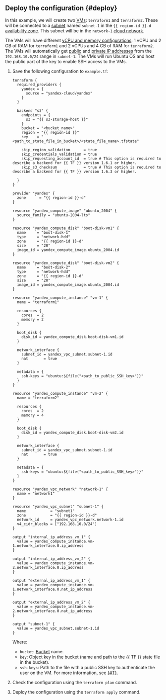 ## Deploy the configuration {#deploy}

In this example, we will create two [VMs](../../compute/concepts/vm.md): `terraform1` and `terraform2`. These will be connected to a [subnet](../../vpc/concepts/network.md#subnet) named `subnet-1` in the `{{ region-id }}-d` [availability zone](../../overview/concepts/geo-scope.md). This subnet will be in the `network-1` [cloud network](../../vpc/concepts/network.md#network).

The VMs will have different [vCPU and memory configurations](../../compute/concepts/vm-platforms.md): 1 vCPU and 2 GB of RAM for `terraform1` and 2 vCPUs and 4 GB of RAM for `terraform2`. The VMs will automatically get [public](../../vpc/concepts/address.md#public-addresses) and [private IP addresses](../../vpc/concepts/address.md#internal-addresses) from the `192.168.10.0/24` range in `subnet-1`. The VMs will run Ubuntu OS and host the public part of the key to enable SSH access to the VMs.
1. Save the following configuration to `example.tf`:

   ```hcl
   terraform {
     required_providers {
       yandex = {
         source = "yandex-cloud/yandex"
       }
     }

     backend "s3" {
       endpoints = {
         s3 = "{{ s3-storage-host }}"
       }
       bucket = "<bucket_name>"
       region = "{{ region-id }}"
       key    = "<path_to_state_file_in_bucket>/<state_file_name>.tfstate"

       skip_region_validation      = true
       skip_credentials_validation = true
       skip_requesting_account_id  = true # This option is required to describe a backend for {{ TF }} version 1.6.1 or higher.
       skip_s3_checksum            = true # This option is required to describe a backend for {{ TF }} version 1.6.3 or higher.

     }
   }

   provider "yandex" {
     zone      = "{{ region-id }}-d"
   }

   resource "yandex_compute_image" "ubuntu_2004" {
     source_family = "ubuntu-2004-lts"
   }

   resource "yandex_compute_disk" "boot-disk-vm1" {
     name     = "boot-disk-1"
     type     = "network-hdd"
     zone     = "{{ region-id }}-d"
     size     = "20"
     image_id = yandex_compute_image.ubuntu_2004.id
   }

   resource "yandex_compute_disk" "boot-disk-vm2" {
     name     = "boot-disk-2"
     type     = "network-hdd"
     zone     = "{{ region-id }}-d"
     size     = "20"
     image_id = yandex_compute_image.ubuntu_2004.id
   }

   resource "yandex_compute_instance" "vm-1" {
     name = "terraform1"

     resources {
       cores  = 2
       memory = 2
     }

     boot_disk {
       disk_id = yandex_compute_disk.boot-disk-vm1.id
     }

     network_interface {
       subnet_id = yandex_vpc_subnet.subnet-1.id
       nat       = true
     }

     metadata = {
       ssh-keys = "ubuntu:${file("<path_to_public_SSH_key>")}"
     }
   }

   resource "yandex_compute_instance" "vm-2" {
     name = "terraform2"

     resources {
       cores  = 2
       memory = 4
     }

     boot_disk {
       disk_id = yandex_compute_disk.boot-disk-vm2.id
     }

     network_interface {
       subnet_id = yandex_vpc_subnet.subnet-1.id
       nat       = true
     }

     metadata = {
       ssh-keys = "ubuntu:${file("<path_to_public_SSH_key>")}"
     }
   }

   resource "yandex_vpc_network" "network-1" {
     name = "network1"
   }

   resource "yandex_vpc_subnet" "subnet-1" {
     name           = "subnet1"
     zone           = "{{ region-id }}-d"
     network_id     = yandex_vpc_network.network-1.id
     v4_cidr_blocks = ["192.168.10.0/24"]
   }

   output "internal_ip_address_vm_1" {
     value = yandex_compute_instance.vm-1.network_interface.0.ip_address
   }

   output "internal_ip_address_vm_2" {
     value = yandex_compute_instance.vm-2.network_interface.0.ip_address
   }

   output "external_ip_address_vm_1" {
     value = yandex_compute_instance.vm-1.network_interface.0.nat_ip_address
   }

   output "external_ip_address_vm_2" {
     value = yandex_compute_instance.vm-2.network_interface.0.nat_ip_address
   }

   output "subnet-1" {
     value = yandex_vpc_subnet.subnet-1.id
   }
   ```

   Where:
   * `bucket`: [Bucket](../../storage/concepts/bucket.md) name.
   * `key`: Object key in the bucket (name and path to the {{ TF }} state file in the bucket).
   * `ssh-keys`: Path to the file with a public SSH key to authenticate the user on the VM. For more information, see [{#T}](../../compute/operations/vm-connect/ssh.md#creating-ssh-keys).
1. Check the configuration using the `terraform plan` command.
1. Deploy the configuration using the `terraform apply` command.